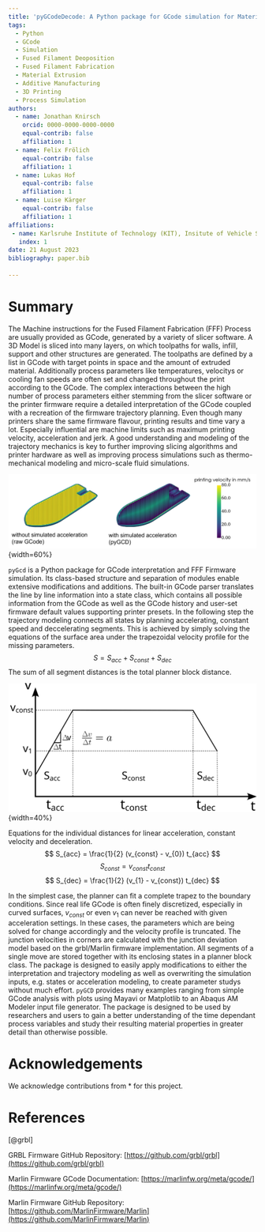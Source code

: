 ```yaml
---
title: 'pyGCodeDecode: A Python package for GCode simulation for Material Extrusion Processes.'
tags:
  - Python
  - GCode
  - Simulation
  - Fused Filament Deoposition
  - Fused Filament Fabrication
  - Material Extrusion
  - Additive Manufacturing
  - 3D Printing
  - Process Simulation
authors:
  - name: Jonathan Knirsch
    orcid: 0000-0000-0000-0000
    equal-contrib: false
    affiliation: 1
  - name: Felix Frölich
    equal-contrib: false
    affiliation: 1
  - name: Lukas Hof
    equal-contrib: false
    affiliation: 1
  - name: Luise Kärger
    equal-contrib: false
    affiliation: 1
affiliations:
 - name: Karlsruhe Institute of Technology (KIT), Insitute of Vehicle System Technology, Germany
   index: 1
date: 21 August 2023
bibliography: paper.bib

---
```


# Summary

The Machine instructions for the Fused Filament Fabrication (FFF) Process are usually provided as GCode, generated by a variety of slicer software. A 3D Model is sliced into many layers, on which toolpaths for walls, infill, support and other structures are generated. The toolpaths are defined by a list in GCode with target points in space and the amount of extruded material. Additionally process parameters like temperatures, velocitys or cooling fan speeds are often set and changed throughout the print according to the GCode. The complex interactions between the high number of process parameters either stemming from the slicer software or the printer firmware require a detailed interpretation of the GCode coupled with a recreation of the firmware trajectory planning. Even though many printers share the same firmware flavour, printing results and time vary a lot. Especially influential are machine limits such as maximum printing velocity, acceleration and jerk. A good understanding and modeling of the trajectory mechanics is key to further improving slicing algorithms and printer hardware as well as improving process simulations such as thermo-mechanical modeling and micro-scale fluid simulations.

![Comparison between simulated acceleration.\label{fig:acc_comp}](comparison.png){width=60%}

`pyGcd` is a Python package for GCode interpretation and FFF Firmware simulation.
Its class-based structure and separation of modules enable extensive modifications and additions. The built-in GCode parser translates the line by line information into a state class, which contains all possible information from the GCode as well as the GCode history and user-set firmware default values supporting printer presets. In the following step the trajectory modeling connects all states by planning accelerating, constant speed and deccelerating segments. This is achieved by simply solving the equations of the surface area under the trapezoidal velocity profile for the missing parameters.
$$
S = S_{acc} + S_{const} + S_{dec}
$$
The sum of all segment distances is the total planner block distance.

![Trapezoidal Velocity Profile.\label{fig:trapezoid}](trapezoid_profile.svg){width=40%}

Equations for the individual distances for linear acceleration, constant velocity and deceleration.
$$
S_{acc} = \frac{1}{2} (v_{const} - v_{0}) t_{acc}
$$
$$
S_{const} =  v_{const}t_{const}
$$
$$
S_{dec} = \frac{1}{2} (v_{1} - v_{const}) t_{dec}
$$

In the simplest case, the planner can fit a complete trapez to the boundary conditions. Since real life GCode is often finely discretized, especially in curved surfaces, $v_{const}$ or even $v_{1}$ can never be reached with given acceleration settings. In these cases, the parameters which are being solved for change accordingly and the velocity profile is truncated.
The junction velocities in corners are calculated with the junction deviation model based on the grbl/Marlin firmware implementation. All segments of a single move are stored together with its enclosing states in a planner block class. The package is designed to easily apply modifications to either the interpretation and trajectory modeling as well as overwriting the simulation inputs, e.g. states or acceleration modeling, to create parameter studys without much effort.
`pyGCD` provides many examples ranging from simple GCode analysis with plots using Mayavi or Matplotlib to an Abaqus AM Modeler input file generator. The package is designed to be used by researchers and users to gain a better understanding of the time dependant process variables and study their resulting material properties in greater detail than otherwise possible.

# Acknowledgements

We acknowledge contributions from * for this project.

# References
[@grbl]

GRBL Firmware GitHub Repository: [https://github.com/grbl/grbl](https://github.com/grbl/grbl)

Marlin Firmware GCode Documentation: [https://marlinfw.org/meta/gcode/](https://marlinfw.org/meta/gcode/)

Marlin Firmware GitHub Repository: [https://github.com/MarlinFirmware/Marlin](https://github.com/MarlinFirmware/Marlin)

<!-- http://blog.kyneticcnc.com/2018/10/computing-junction-deviation-for-marlin.html
https://onehossshay.wordpress.com/2011/09/24/improving_grbl_cornering_algorithm/
https://reprap.org/forum/read.php?1,739819 -->
